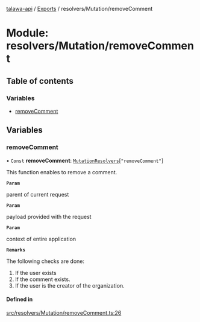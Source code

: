 [talawa-api](../README.md) / [Exports](../modules.md) / resolvers/Mutation/removeComment

# Module: resolvers/Mutation/removeComment

## Table of contents

### Variables

- [removeComment](resolvers_Mutation_removeComment.md#removecomment)

## Variables

### removeComment

• `Const` **removeComment**: [`MutationResolvers`](types_generatedGraphQLTypes.md#mutationresolvers)[``"removeComment"``]

This function enables to remove a comment.

**`Param`**

parent of current request

**`Param`**

payload provided with the request

**`Param`**

context of entire application

**`Remarks`**

The following checks are done:
1. If the user exists
2. If the comment exists.
3. If the user is the creator of the organization.

#### Defined in

[src/resolvers/Mutation/removeComment.ts:26](https://github.com/Veer0x1/talawa-api/blob/4ede423/src/resolvers/Mutation/removeComment.ts#L26)
